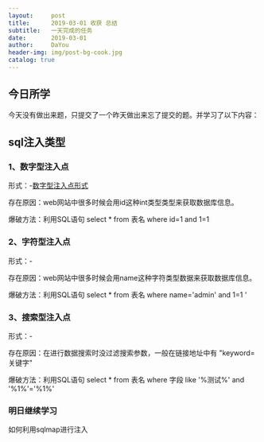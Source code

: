 ```yaml
---
layout:     post
title:      2019-03-01 收获 总结
subtitle:   一天完成的任务
date:       2019-03-01
author:     DaYou
header-img: img/post-bg-cook.jpg
catalog: true
---
```





## 今日所学
今天没有做出来题，只提交了一个昨天做出来忘了提交的题。并学习了以下内容：

## sql注入类型
### 1、数字型注入点

形式：-[数字型注入点形式](http://xxx.com/user.php?id=1)

存在原因：web网站中很多时候会用id这种int类型类型来获取数据库信息。

爆破方法：利用SQL语句 select * from 表名 where id=1 and 1=1

### 2、字符型注入点

形式：-[](http://xxx.com/user.php?name=admin)

存在原因：web网站中很多时候会用name这种字符类型数据来获取数据库信息。

爆破方法：利用SQL语句 select * from 表名 where name='admin' and 1=1 '

### 3、搜索型注入点

形式：-[](http://xxx.com/user.php?keyword=)

存在原因：在进行数据搜索时没过滤搜索参数，一般在链接地址中有 "keyword=关键字"

爆破方法：利用SQL语句 select * from 表名 where 字段 like '%测试%' and '%1%'='%1%'

### 明日继续学习
如何利用sqlmap进行注入